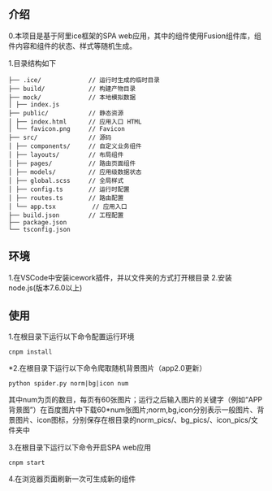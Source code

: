 ## 介绍
0.本项目是基于阿里ice框架的SPA web应用，其中的组件使用Fusion组件库，组件内容和组件的状态、样式等随机生成。

1.目录结构如下
```
├── .ice/             // 运行时生成的临时目录
├── build/            // 构建产物目录
├── mock/             // 本地模拟数据
│ ├── index.js
├── public/           // 静态资源
│ ├── index.html      // 应用入口 HTML
│ └── favicon.png     // Favicon
├── src/              // 源码
│ ├── components/     // 自定义业务组件
│ ├── layouts/        // 布局组件
│ ├── pages/          // 路由页面组件
│ ├── models/         // 应用级数据状态
│ ├── global.scss     // 全局样式
│ ├── config.ts       // 运行时配置
│ ├── routes.ts       // 路由配置
│ └── app.tsx          // 应用入口
├── build.json        // 工程配置
├── package.json
└── tsconfig.json
```

## 环境
1.在VSCode中安装icework插件，并以文件夹的方式打开根目录
2.安装node.js(版本7.6.0以上)

## 使用
1.在根目录下运行以下命令配置运行环境
```shell
cnpm install
```
*2.在根目录下运行以下命令爬取随机背景图片（app2.0更新）
```shell
python spider.py norm|bg|icon num
```
其中num为页的数目，每页有60张图片；运行之后输入图片的关键字（例如“APP背景图”）在百度图片中下载60*num张图片;norm,bg,icon分别表示一般图片、背景图片、icon图标，分别保存在根目录的norm_pics/、bg_pics/、icon_pics/文件夹中

3.在根目录下运行以下命令开启SPA web应用
```shell
cnpm start
```
4.在浏览器页面刷新一次可生成新的组件
